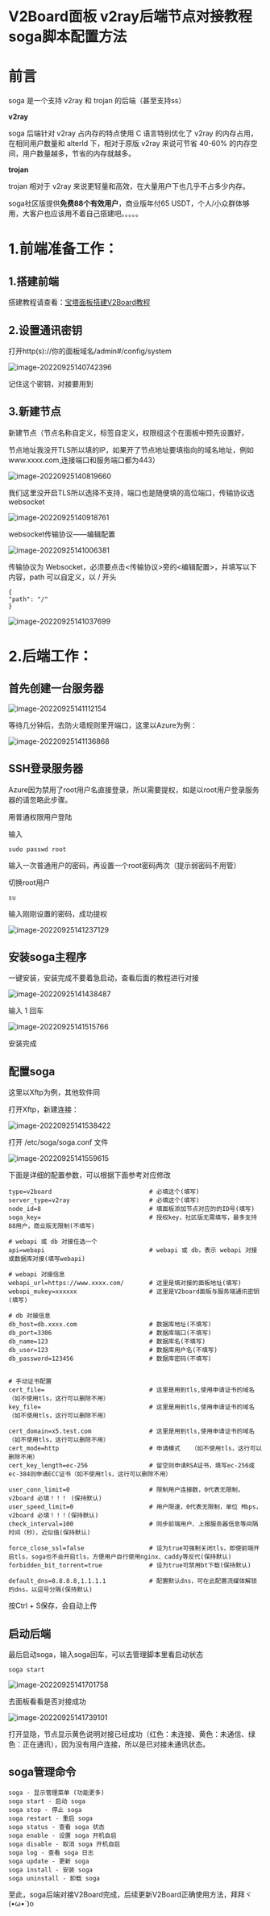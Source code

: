 # V2Board面板 v2ray后端节点对接教程 soga脚本配置方法

# 前言

soga 是一个支持 v2ray 和 trojan 的后端（甚至支持ss）

**v2ray**

soga 后端针对 v2ray 占内存的特点使用 C 语言特别优化了 v2ray 的内存占用，在相同用户数量和 alterId 下，相对于原版 v2ray 来说可节省 40-60% 的内存空间，用户数量越多，节省的内存就越多。

**trojan**

trojan 相对于 v2ray 来说更轻量和高效，在大量用户下也几乎不占多少内存。

soga社区版提供**免费88个有效用户**，商业版年付65 USDT，个人/小众群体够用，大客户也应该用不着自己搭建吧。。。。。

# 1.前端准备工作：

## 1.搭建前端

搭建教程请查看：[宝塔面板搭建V2Board教程](https://www.xiaolanhhy.com/technology/1733.html)

## 2.设置**通讯密钥**

打开http(s)://你的面板域名/admin#/config/system

![image-20220925140742396](tp/dj.tp/image-20220925140742396.png)

记住这个密钥，对接要用到

## 3.新建节点

新建节点（节点名称自定义，标签自定义，权限组这个在面板中预先设置好，

节点地址我没开TLS所以填的IP，如果开了节点地址要填指向的域名地址，例如www.xxxx.com,连接端口和服务端口都为443）

![image-20220925140819660](tp/dj.tp/image-20220925140819660.png)

我们这里没开启TLS所以选择不支持，端口也是随便填的高位端口，传输协议选websocket

![image-20220925140918761](tp/dj.tp/image-20220925140918761.png)

websocket传输协议——编辑配置

![image-20220925141006381](tp/dj.tp/image-20220925141006381.png)

传输协议为 Websocket，必须要点击<传输协议>旁的<编辑配置>，并填写以下内容，path 可以自定义，以 / 开头

```
{
"path": "/"
}
```

![image-20220925141037699](tp/dj.tp/image-20220925141037699.png)

# 2.后端工作：

## 首先创建一台服务器

![image-20220925141112154](tp/dj.tp/image-20220925141112154.png)

等待几分钟后，去防火墙规则里开端口，这里以Azure为例：

![image-20220925141136868](tp/dj.tp/image-20220925141136868.png)

## SSH登录服务器

Azure因为禁用了root用户名直接登录，所以需要提权，如是以root用户登录服务器的请忽略此步骤。

用普通权限用户登陆

输入

```
sudo passwd root
```

输入一次普通用户的密码，再设置一个root密码两次（提示弱密码不用管）

切换root用户

```
su
```

输入刚刚设置的密码，成功提权

![image-20220925141237129](tp/dj.tp/image-20220925141237129.png)

## 安装soga主程序

一键安装，安装完成不要着急启动，查看后面的教程进行对接



![image-20220925141438487](tp/dj.tp/image-20220925141438487.png)

输入 1 回车

![image-20220925141515766](tp/dj.tp/image-20220925141515766.png)

安装完成

## 配置soga

这里以Xftp为例，其他软件同

打开Xftp，新建连接：

![image-20220925141538422](tp/dj.tp/image-20220925141538422.png)

打开 /etc/soga/soga.conf 文件

![image-20220925141559615](tp/dj.tp/image-20220925141559615.png)

下面是详细的配置参数，可以根据下面参考对应修改

```
type=v2board                           # 必填这个(填写)
server_type=v2ray                      # 必填这个(填写)
node_id=8                              # 填面板添加节点对应的的ID号(填写)
soga_key=                              # 授权key，社区版无需填写，最多支持88用户，商业版无限制(不填写)
 
# webapi 或 db 对接任选一个
api=webapi                             # webapi 或 db，表示 webapi 对接或数据库对接(填写webapi)
 
# webapi 对接信息
webapi_url=https://www.xxxx.com/       # 这里是填对接的面板地址(填写)
webapi_mukey=xxxxxx                    # 这里是V2board面板与服务端通讯密钥(填写)
 
# db 对接信息
db_host=db.xxxx.com                    # 数据库地址(不填写)        
db_port=3306                           # 数据库端口(不填写)
db_name=123                            # 数据库名(不填写)
db_user=123                            # 数据库用户名(不填写)
db_password=123456                     # 数据库密码(不填写)
 
 
# 手动证书配置
cert_file=                             # 这里是用到tls,使用申请证书的域名  （如不使用tls，这行可以删除不用） 
key_file=                              # 这里是用到tls,使用申请证书的域名  （如不使用tls，这行可以删除不用）
 
cert_domain=x5.test.com                # 这里是用到tls,使用申请证书的域名  （如不使用tls，这行可以删除不用）
cert_mode=http                         # 申请模式   （如不使用tls，这行可以删除不用）
cert_key_length=ec-256                 # 留空则申请RSA证书，填写ec-256或ec-384则申请ECC证书（如不使用tls，这行可以删除不用）
 
user_conn_limit=0                      # 限制用户连接数，0代表无限制，v2board 必填！！！ (保持默认)
user_speed_limit=0                     # 用户限速，0代表无限制，单位 Mbps，v2board 必填！！！(保持默认)
check_interval=100                     # 同步前端用户、上报服务器信息等间隔时间（秒），近似值(保持默认)
 
force_close_ssl=false                  # 设为true可强制关闭tls，即使前端开启tls，soga也不会开启tls，方便用户自行使用nginx、caddy等反代(保持默认)
forbidden_bit_torrent=true             # 设为true可禁用bt下载(保持默认)
 
default_dns=8.8.8.8,1.1.1.1            # 配置默认dns，可在此配置流媒体解锁的dns，以逗号分隔(保持默认)
```

按Ctrl + S保存，会自动上传

## 启动后端

最后启动soga，输入soga回车，可以去管理脚本里看启动状态

```
soga start
```

![image-20220925141701758](tp/dj.tp/image-20220925141701758.png)

去面板看看是否对接成功

![image-20220925141739101](tp/dj.tp/image-20220925141739101.png)

打开显隐，节点显示黄色说明对接已经成功（红色：未连接、黄色：未通信、绿色：正在通讯），因为没有用户连接，所以是已对接未通讯状态。



## soga管理命令

```
soga - 显示管理菜单 (功能更多)
soga start - 启动 soga
soga stop - 停止 soga
soga restart - 重启 soga
soga status - 查看 soga 状态
soga enable - 设置 soga 开机自启
soga disable - 取消 soga 开机自启
soga log - 查看 soga 日志
soga update - 更新 soga
soga install - 安装 soga
soga uninstall - 卸载 soga
```

至此，soga后端对接V2Board完成，后续更新V2Board正确使用方法，拜拜ヾ(•ω•`)o